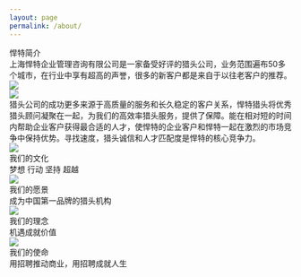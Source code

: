 ```yaml
---
layout: page
permalink: /about/
---
```


<link rel="stylesheet" href="{{ site.BASE_PATH }}/assets/css/about.css">

<div class="contact_head">
</div>

<div class="aboutCon">
<div class="aboutCon1 aboutM">
    <div class="aboutCon1_main">
        <div class="aboutCon1_main_left">
            <div class="aboutCon1_con_tit">悍特简介</div>
            <div class="aboutCon1_con_con">上海悍特企业管理咨询有限公司是一家备受好评的猎头公司，业务范围遍布50多个城市，在行业中享有超高的声誉，很多的新客户都是来自于以往老客户的推荐。</div>
        </div>
        <div class="aboutCon1_main_right">
            <img src="{{ site.BASE_PATH }}/assets/images/aboutCon1_01.jpg">
        </div>
    </div>
    <div class="aboutCon1_main">
        <div class="aboutCon1_main_left aboutCon1_main_left_hidden">
            <img src="{{ site.BASE_PATH }}/assets/images/aboutCon1_02.jpg">
        </div>
        <div class="aboutCon1_main_right">
            <div class="aboutCon1_con_con">
            猎头公司的成功更多来源于高质量的服务和长久稳定的客户关系，悍特猎头将优秀猎头顾问凝聚在一起，为我们的高效率猎头服务，提供了保障。能在相对短的时间内帮助企业客户获得最合适的人才，使悍特的企业客户和悍特一起在激烈的市场竞争中保持优势。寻找速度，猎头诚信和人才匹配度是悍特的核心竞争力。
            </div>
        </div>
    </div>
</div>
<div class="clear"></div>
<div class="aboutCon5">
    <div class="aboutM aboutCon5_main">
        <div class="aboutCon5_nr">
            <img src="{{ site.BASE_PATH }}/assets/images/aboutCon5_list1.png">
            <div class="aboutCon5_nr_tit">我们的文化</div>
            <div class="aboutCon5_nr_con">梦想 行动 坚持 超越</div>
        </div>
        <div class="aboutCon5_nr">
            <img src="{{ site.BASE_PATH }}/assets/images/aboutCon5_list2.png">
            <div class="aboutCon5_nr_tit">我们的愿景</div>
            <div class="aboutCon5_nr_con">成为中国第一品牌的猎头机构</div>
        </div>
        <div class="aboutCon5_nr">
            <img src="{{ site.BASE_PATH }}/assets/images/aboutCon5_list3.png">
            <div class="aboutCon5_nr_tit">我们的理念</div>
            <div class="aboutCon5_nr_con">机遇成就价值</div>
        </div>
        <div class="aboutCon5_nr">
            <img src="{{ site.BASE_PATH }}/assets/images/aboutCon5_list4.png">
            <div class="aboutCon5_nr_tit">我们的使命</div>
            <div class="aboutCon5_nr_con">用招聘推动商业，用招聘成就人生</div>
        </div>
    </div>
</div>
</div>
